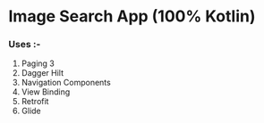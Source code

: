 <h1>Image Search App (100% Kotlin)</h1>
<h3>Uses :-</h3>
  <ol>
  <li>Paging 3</li>
  <li>Dagger Hilt</li>
  <li>Navigation Components</li>
  <li>View Binding</li>
  <li>Retrofit</li>
  <li>Glide</li>
  </ol>
  

